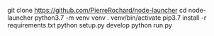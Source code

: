 git clone https://github.com/PierreRochard/node-launcher
cd node-launcher
python3.7 -m venv venv
. venv/bin/activate
pip3.7 install -r requirements.txt
python setup.py develop
python run.py

